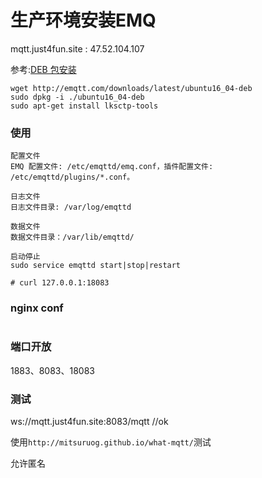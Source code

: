 # 生产环境安装EMQ
mqtt.just4fun.site : 47.52.104.107

参考:[DEB 包安装](http://emqtt.com/docs/v2/install.html#deb)

```
wget http://emqtt.com/downloads/latest/ubuntu16_04-deb
sudo dpkg -i ./ubuntu16_04-deb
sudo apt-get install lksctp-tools
```

### 使用

```
配置文件
EMQ 配置文件: /etc/emqttd/emq.conf，插件配置文件: /etc/emqttd/plugins/*.conf。

日志文件
日志文件目录: /var/log/emqttd

数据文件
数据文件目录：/var/lib/emqttd/

启动停止
sudo service emqttd start|stop|restart

# curl 127.0.0.1:18083
```






### nginx conf

```
```

### 端口开放
1883、8083、18083

### 测试
ws://mqtt.just4fun.site:8083/mqtt //ok

使用`http://mitsuruog.github.io/what-mqtt/`测试

允许匿名
